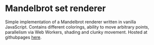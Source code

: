 # Mandelbrot set renderer

Simple implementation of a Mandelbrot renderer written in vanilla JavaScript. Contains different colorings, ability to move arbitrary points, parallelism via Web Workers, shading and clunky movement. Hosted at githubpages
[here](https://ekarpp.github.io/mandelbrot/).
